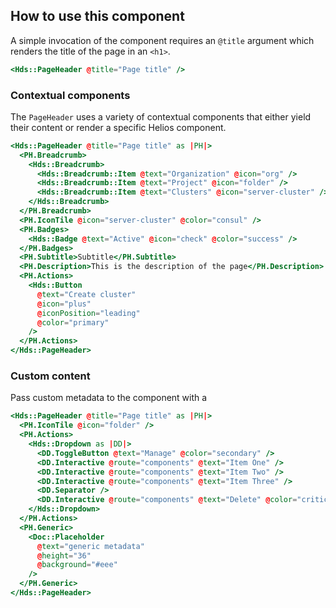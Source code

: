 ## How to use this component

A simple invocation of the component requires an `@title` argument which renders the title of the page in an `<h1>`.

```handlebars
<Hds::PageHeader @title="Page title" />
```

### Contextual components

The `PageHeader` uses a variety of contextual components that either yield their content or render a specific Helios component. 

```handlebars
<Hds::PageHeader @title="Page title" as |PH|>
  <PH.Breadcrumb>
    <Hds::Breadcrumb>
      <Hds::Breadcrumb::Item @text="Organization" @icon="org" />
      <Hds::Breadcrumb::Item @text="Project" @icon="folder" />
      <Hds::Breadcrumb::Item @text="Clusters" @icon="server-cluster" />
    </Hds::Breadcrumb>
  </PH.Breadcrumb>
  <PH.IconTile @icon="server-cluster" @color="consul" />
  <PH.Badges>
    <Hds::Badge @text="Active" @icon="check" @color="success" />
  </PH.Badges>
  <PH.Subtitle>Subtitle</PH.Subtitle>
  <PH.Description>This is the description of the page</PH.Description>
  <PH.Actions>
    <Hds::Button
      @text="Create cluster"
      @icon="plus"
      @iconPosition="leading"
      @color="primary"
    />
  </PH.Actions>
</Hds::PageHeader>
```

### Custom content

Pass custom metadata to the component with a 

```handlebars
<Hds::PageHeader @title="Page title" as |PH|>
  <PH.IconTile @icon="folder" />
  <PH.Actions>
    <Hds::Dropdown as |DD|>
      <DD.ToggleButton @text="Manage" @color="secondary" />
      <DD.Interactive @route="components" @text="Item One" />
      <DD.Interactive @route="components" @text="Item Two" />
      <DD.Interactive @route="components" @text="Item Three" />
      <DD.Separator />
      <DD.Interactive @route="components" @text="Delete" @color="critical" @icon="trash" />
    </Hds::Dropdown>
  </PH.Actions>
  <PH.Generic>
    <Doc::Placeholder
      @text="generic metadata"
      @height="36"
      @background="#eee"
    />
  </PH.Generic>
</Hds::PageHeader>
```
